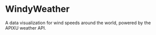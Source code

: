 # WindyWeather
A data visualization for wind speeds around the world, powered by the APIXU weather API.
